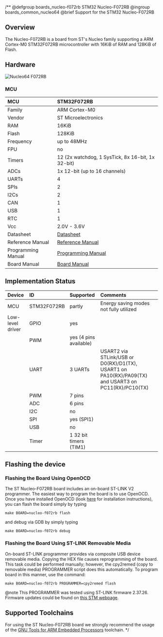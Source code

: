 /**
@defgroup    boards_nucleo-f072rb STM32 Nucleo-F072RB
@ingroup     boards_common_nucleo64
@brief       Support for the STM32 Nucleo-F072RB

## Overview

The Nucleo-F072RB is a board from ST's Nucleo family supporting a ARM Cortex-M0
STM32F072RB microcontroller with 16KiB of RAM and 128KiB of Flash.

## Hardware

![Nucleo64 F072RB](http://www.open-electronics.org/wp-content/uploads/2015/08/Figura2-500x467.png)


### MCU
| MCU        | STM32F072RB       |
|:---------- |:----------------- |
| Family     | ARM Cortex-M0     |
| Vendor     | ST Microelectronics |
| RAM        | 16KiB             |
| Flash      | 128KiB            |
| Frequency  | up to 48MHz       |
| FPU        | no                |
| Timers     | 12 (2x watchdog, 1 SysTick, 8x 16-bit, 1x 32-bit) |
| ADCs       | 1x 12-bit (up to 16 channels) |
| UARTs      | 4                 |
| SPIs       | 2                 |
| I2Cs       | 2                 |
| CAN        | 1                 |
| USB        | 1                 |
| RTC        | 1                 |
| Vcc        | 2.0V - 3.6V       |
| Datasheet  | [Datasheet](http://www.st.com/resource/en/datasheet/stm32f072rb.pdf) |
| Reference Manual | [Reference Manual](http://www.st.com/resource/en/reference_manual/dm00031936.pdf) |
| Programming Manual | [Programming Manual](https://www.st.com/resource/en/programming_manual/dm00051352.pdf) |
| Board Manual   | [Board Manual](http://www.st.com/resource/en/user_manual/dm00105823.pdf)|


## Implementation Status

| Device | ID        | Supported | Comments  |
|:------------- |:------------- |:------------- |:------------- |
| MCU        | STM32F072RB   | partly    | Energy saving modes not fully utilized |
| Low-level driver | GPIO    | yes       | |
|        | PWM       | yes (4 pins available)    |  |
|        | UART      | 3 UARTs       | USART2 via STLink/USB or D0(RX)/D1(TX), USART1 on PA10(RX)/PA09(TX) and USART3 on PC11(RX)/PC10(TX) |
|        | PWM       | 7 pins        | |
|        | ADC       | 6 pins        | |
|        | I2C       | no        | |
|        | SPI       | yes (SPI1)        | |
|        | USB       | no        | |
|        | Timer     | 1 32 bit timers (TIM1)        | |


## Flashing the device

### Flashing the Board Using OpenOCD

The ST Nucleo-F072RB board includes an on-board ST-LINK V2 programmer. The
easiest way to program the board is to use OpenOCD. Once you have installed
OpenOCD (look [here](https://github.com/RIOT-OS/RIOT/wiki/OpenOCD) for
installation instructions), you can flash the board simply by typing

```
make BOARD=nucleo-f072rb flash
```
and debug via GDB by simply typing
```
make BOARD=nucleo-f072rb debug
```

### Flashing the Board Using ST-LINK Removable Media

On-board ST-LINK programmer provides via composite USB device removable media.
Copying the HEX file causes reprogramming of the board. This task
could be performed manually; however, the cpy2remed (copy to removable
media) PROGRAMMER script does this automatically. To program board in
this manner, use the command:
```
make BOARD=nucleo-f072rb PROGRAMMER=cpy2remed flash
```
@note This PROGRAMMER was tested using ST-LINK firmware 2.37.26. Firmware updates
could be found on [this STM webpage](https://www.st.com/en/development-tools/stsw-link007.html).

## Supported Toolchains
For using the ST Nucleo-F072RB board we strongly recommend the usage of the
[GNU Tools for ARM Embedded Processors](https://launchpad.net/gcc-arm-embedded)
toolchain.
 */
